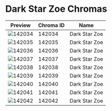 # Dark Star Zoe Chromas



| Preview | Chroma ID | Name |
|---------|-----------|------|
| ![142034](https://raw.communitydragon.org/latest/plugins/rcp-be-lol-game-data/global/default/v1/champion-chroma-images/142/142034.png) | 142034 | Dark Star Zoe |
| ![142035](https://raw.communitydragon.org/latest/plugins/rcp-be-lol-game-data/global/default/v1/champion-chroma-images/142/142035.png) | 142035 | Dark Star Zoe |
| ![142036](https://raw.communitydragon.org/latest/plugins/rcp-be-lol-game-data/global/default/v1/champion-chroma-images/142/142036.png) | 142036 | Dark Star Zoe |
| ![142037](https://raw.communitydragon.org/latest/plugins/rcp-be-lol-game-data/global/default/v1/champion-chroma-images/142/142037.png) | 142037 | Dark Star Zoe |
| ![142038](https://raw.communitydragon.org/latest/plugins/rcp-be-lol-game-data/global/default/v1/champion-chroma-images/142/142038.png) | 142038 | Dark Star Zoe |
| ![142039](https://raw.communitydragon.org/latest/plugins/rcp-be-lol-game-data/global/default/v1/champion-chroma-images/142/142039.png) | 142039 | Dark Star Zoe |
| ![142040](https://raw.communitydragon.org/latest/plugins/rcp-be-lol-game-data/global/default/v1/champion-chroma-images/142/142040.png) | 142040 | Dark Star Zoe |
| ![142041](https://raw.communitydragon.org/latest/plugins/rcp-be-lol-game-data/global/default/v1/champion-chroma-images/142/142041.png) | 142041 | Dark Star Zoe |
| ![142042](https://raw.communitydragon.org/latest/plugins/rcp-be-lol-game-data/global/default/v1/champion-chroma-images/142/142042.png) | 142042 | Dark Star Zoe |